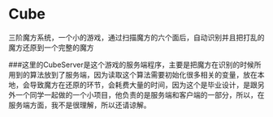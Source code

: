 # Cube
三阶魔方系统，一个小的游戏，通过扫描魔方的六个面后，自动识别并且把打乱的魔方还原到一个完整的魔方

###这里的CubeServer是这个游戏的服务端程序，主要是把魔方在识别的时候所用到的算法放到了服务端，因为读取这个算法需要初始化很多相关的变量，放在本地，会导致魔方在还原的环节，会耗费大量的时间，因为这个是毕业设计，是跟另外一个同学一起做的一个小项目，他负责的是服务端和客户端的一部分，所以，在服务端方面，我不是很理解，所以还请谅解。
